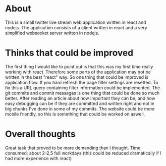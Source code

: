 # About
This is a small twitter live stream web application written in react and nodejs. The application consists of a client written in react and a very simplified websocket server written in nodejs. 

# Thinks that could be improved
The first thing I would like to point out is that this was my first time really working with react. Therefore some parts of the application may not be written in the best "react" way. So one thing that could be improved is application flow.
If you hard refresh the page filter settings are resetted. To fix this a URL query containing filter information could be implemented. 
The git commits and commit messages is one thing that could be done so much better. After reading an article about how important they can be, and how easy debugging can be if they are committed and written right and not in big chunks I've done in some of my commits.
The website could be more mobile friendly, so this is something that could be worked on aswell.

# Overall thoughts
Great task that proved to be more demanding than I thought. Time consumed; about 2-2,5 full workdays (this could be reduced dramatically if I had more experience with react)